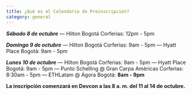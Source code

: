 ```yaml
---
title: ¿Qué es el Calendario de Preinscripción?
category: general
---
```

***Sábado 8 de octubre***
— Hilton Bogotá Corferias: 12pm - 5pm

***Domingo 9 de octubre***
— Hilton Bogotá Corferias: 9am - 5pm
— Hyatt Place Bogotá: 9am - 5pm

***Lunes 10 de octubre***
— Hilton Bogotá Corferias: 9am - 5pm
— Hyatt Place Bogotá: 9am - 5pm
— Punto Schelling @ Gran Carpa Américas Corferias: 8:30am - 5pm
— ETHLatam @ Ágora Bogotá: **8am - 9pm**

**La inscripción comenzará en Devcon a las 8 a. m. del 11 al 14 de octubre.**
